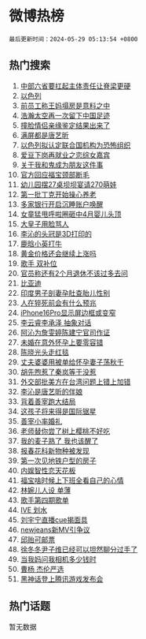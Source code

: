 # 微博热榜

`最后更新时间：2024-05-29 05:13:54 +0800`

## 热门搜索

1. [中部六省要扛起主体责任让脊梁更硬](https://m.weibo.cn/search?containerid=100103type%3D1%26t%3D10%26q%3D%23%E4%B8%AD%E9%83%A8%E5%85%AD%E7%9C%81%E8%A6%81%E6%89%9B%E8%B5%B7%E4%B8%BB%E4%BD%93%E8%B4%A3%E4%BB%BB%E8%AE%A9%E8%84%8A%E6%A2%81%E6%9B%B4%E7%A1%AC%23&stream_entry_id=51&isnewpage=1&extparam=seat%3D1%26cate%3D10103%26q%3D%2523%25E4%25B8%25AD%25E9%2583%25A8%25E5%2585%25AD%25E7%259C%2581%25E8%25A6%2581%25E6%2589%259B%25E8%25B5%25B7%25E4%25B8%25BB%25E4%25BD%2593%25E8%25B4%25A3%25E4%25BB%25BB%25E8%25AE%25A9%25E8%2584%258A%25E6%25A2%2581%25E6%259B%25B4%25E7%25A1%25AC%2523%26filter_type%3Drealtimehot%26stream_entry_id%3D51%26c_type%3D51%26dgr%3D0%26pos%3D0%26display_time%3D1716930833%26pre_seqid%3D171693083367302664504)
1. [以色列](https://m.weibo.cn/search?containerid=100103type%3D1%26t%3D10%26q%3D%E4%BB%A5%E8%89%B2%E5%88%97&stream_entry_id=31&isnewpage=1&extparam=seat%3D1%26dgr%3D0%26filter_type%3Drealtimehot%26flag%3D2%26c_type%3D31%26q%3D%25E4%25BB%25A5%25E8%2589%25B2%25E5%2588%2597%26realpos%3D1%26lcate%3D5001%26band_rank%3D1%26stream_entry_id%3D31%26cate%3D5001%26pos%3D0%26display_time%3D1716930833%26pre_seqid%3D171693083367302664504)
1. [前员工称王妈塌房是意料之中](https://m.weibo.cn/search?containerid=100103type%3D1%26t%3D10%26q%3D%23%E5%89%8D%E5%91%98%E5%B7%A5%E7%A7%B0%E7%8E%8B%E5%A6%88%E5%A1%8C%E6%88%BF%E6%98%AF%E6%84%8F%E6%96%99%E4%B9%8B%E4%B8%AD%23&stream_entry_id=31&isnewpage=1&extparam=seat%3D1%26dgr%3D0%26filter_type%3Drealtimehot%26flag%3D2%26c_type%3D31%26q%3D%2523%25E5%2589%258D%25E5%2591%2598%25E5%25B7%25A5%25E7%25A7%25B0%25E7%258E%258B%25E5%25A6%2588%25E5%25A1%258C%25E6%2588%25BF%25E6%2598%25AF%25E6%2584%258F%25E6%2596%2599%25E4%25B9%258B%25E4%25B8%25AD%2523%26realpos%3D2%26lcate%3D5001%26band_rank%3D2%26stream_entry_id%3D31%26cate%3D5001%26pos%3D1%26display_time%3D1716930833%26pre_seqid%3D171693083367302664504)
1. [浩瀚太空再一次留下中国足迹](https://m.weibo.cn/search?containerid=100103type%3D1%26t%3D10%26q%3D%23%E6%B5%A9%E7%80%9A%E5%A4%AA%E7%A9%BA%E5%86%8D%E4%B8%80%E6%AC%A1%E7%95%99%E4%B8%8B%E4%B8%AD%E5%9B%BD%E8%B6%B3%E8%BF%B9%23&stream_entry_id=31&isnewpage=1&extparam=seat%3D1%26dgr%3D0%26filter_type%3Drealtimehot%26flag%3D0%26c_type%3D31%26q%3D%2523%25E6%25B5%25A9%25E7%2580%259A%25E5%25A4%25AA%25E7%25A9%25BA%25E5%2586%258D%25E4%25B8%2580%25E6%25AC%25A1%25E7%2595%2599%25E4%25B8%258B%25E4%25B8%25AD%25E5%259B%25BD%25E8%25B6%25B3%25E8%25BF%25B9%2523%26realpos%3D3%26lcate%3D5001%26band_rank%3D3%26stream_entry_id%3D31%26cate%3D5001%26pos%3D2%26display_time%3D1716930833%26pre_seqid%3D171693083367302664504)
1. [撞脸情侣亲缘鉴定结果出来了](https://m.weibo.cn/search?containerid=100103type%3D1%26t%3D10%26q%3D%23%E6%92%9E%E8%84%B8%E6%83%85%E4%BE%A3%E4%BA%B2%E7%BC%98%E9%89%B4%E5%AE%9A%E7%BB%93%E6%9E%9C%E5%87%BA%E6%9D%A5%E4%BA%86%23&stream_entry_id=31&isnewpage=1&extparam=seat%3D1%26dgr%3D0%26filter_type%3Drealtimehot%26flag%3D2%26c_type%3D31%26q%3D%2523%25E6%2592%259E%25E8%2584%25B8%25E6%2583%2585%25E4%25BE%25A3%25E4%25BA%25B2%25E7%25BC%2598%25E9%2589%25B4%25E5%25AE%259A%25E7%25BB%2593%25E6%259E%259C%25E5%2587%25BA%25E6%259D%25A5%25E4%25BA%2586%2523%26realpos%3D4%26lcate%3D5001%26band_rank%3D4%26stream_entry_id%3D31%26cate%3D5001%26pos%3D3%26display_time%3D1716930833%26pre_seqid%3D171693083367302664504)
1. [满屏都是唐艺昕](https://m.weibo.cn/search?containerid=100103type%3D1%26t%3D10%26q%3D%23%E6%BB%A1%E5%B1%8F%E9%83%BD%E6%98%AF%E5%94%90%E8%89%BA%E6%98%95%23&stream_entry_id=31&isnewpage=1&extparam=seat%3D1%26dgr%3D0%26filter_type%3Drealtimehot%26flag%3D2%26c_type%3D31%26q%3D%2523%25E6%25BB%25A1%25E5%25B1%258F%25E9%2583%25BD%25E6%2598%25AF%25E5%2594%2590%25E8%2589%25BA%25E6%2598%2595%2523%26realpos%3D5%26lcate%3D5001%26band_rank%3D5%26stream_entry_id%3D31%26cate%3D5001%26pos%3D4%26display_time%3D1716930833%26pre_seqid%3D171693083367302664504)
1. [以色列拟认定联合国机构为恐怖组织](https://m.weibo.cn/search?containerid=100103type%3D1%26t%3D10%26q%3D%23%E4%BB%A5%E8%89%B2%E5%88%97%E6%8B%9F%E8%AE%A4%E5%AE%9A%E8%81%94%E5%90%88%E5%9B%BD%E6%9C%BA%E6%9E%84%E4%B8%BA%E6%81%90%E6%80%96%E7%BB%84%E7%BB%87%23&stream_entry_id=31&isnewpage=1&extparam=seat%3D1%26dgr%3D0%26filter_type%3Drealtimehot%26flag%3D0%26c_type%3D31%26q%3D%2523%25E4%25BB%25A5%25E8%2589%25B2%25E5%2588%2597%25E6%258B%259F%25E8%25AE%25A4%25E5%25AE%259A%25E8%2581%2594%25E5%2590%2588%25E5%259B%25BD%25E6%259C%25BA%25E6%259E%2584%25E4%25B8%25BA%25E6%2581%2590%25E6%2580%2596%25E7%25BB%2584%25E7%25BB%2587%2523%26realpos%3D6%26lcate%3D5001%26band_rank%3D6%26stream_entry_id%3D31%26cate%3D5001%26pos%3D5%26display_time%3D1716930833%26pre_seqid%3D171693083367302664504)
1. [爱豆下岗再就业之恋综女嘉宾](https://m.weibo.cn/search?containerid=100103type%3D1%26t%3D10%26q%3D%23%E7%88%B1%E8%B1%86%E4%B8%8B%E5%B2%97%E5%86%8D%E5%B0%B1%E4%B8%9A%E4%B9%8B%E6%81%8B%E7%BB%BC%E5%A5%B3%E5%98%89%E5%AE%BE%23&stream_entry_id=31&isnewpage=1&extparam=seat%3D1%26dgr%3D0%26filter_type%3Drealtimehot%26flag%3D1%26c_type%3D31%26q%3D%2523%25E7%2588%25B1%25E8%25B1%2586%25E4%25B8%258B%25E5%25B2%2597%25E5%2586%258D%25E5%25B0%25B1%25E4%25B8%259A%25E4%25B9%258B%25E6%2581%258B%25E7%25BB%25BC%25E5%25A5%25B3%25E5%2598%2589%25E5%25AE%25BE%2523%26realpos%3D7%26lcate%3D5001%26band_rank%3D7%26stream_entry_id%3D31%26cate%3D5001%26pos%3D6%26display_time%3D1716930833%26pre_seqid%3D171693083367302664504)
1. [关于我和鬼成为朋友这件事](https://m.weibo.cn/search?containerid=100103type%3D1%26t%3D10%26q%3D%23%E5%85%B3%E4%BA%8E%E6%88%91%E5%92%8C%E9%AC%BC%E6%88%90%E4%B8%BA%E6%9C%8B%E5%8F%8B%E8%BF%99%E4%BB%B6%E4%BA%8B%23&stream_entry_id=31&isnewpage=1&extparam=seat%3D1%26dgr%3D0%26filter_type%3Drealtimehot%26flag%3D2%26c_type%3D31%26q%3D%2523%25E5%2585%25B3%25E4%25BA%258E%25E6%2588%2591%25E5%2592%258C%25E9%25AC%25BC%25E6%2588%2590%25E4%25B8%25BA%25E6%259C%258B%25E5%258F%258B%25E8%25BF%2599%25E4%25BB%25B6%25E4%25BA%258B%2523%26realpos%3D8%26lcate%3D5001%26band_rank%3D8%26stream_entry_id%3D31%26cate%3D5001%26pos%3D7%26display_time%3D1716930833%26pre_seqid%3D171693083367302664504)
1. [官方回应福宝颈部断毛](https://m.weibo.cn/search?containerid=100103type%3D1%26t%3D10%26q%3D%23%E5%AE%98%E6%96%B9%E5%9B%9E%E5%BA%94%E7%A6%8F%E5%AE%9D%E9%A2%88%E9%83%A8%E6%96%AD%E6%AF%9B%23&stream_entry_id=31&isnewpage=1&extparam=seat%3D1%26dgr%3D0%26filter_type%3Drealtimehot%26flag%3D0%26c_type%3D31%26q%3D%2523%25E5%25AE%2598%25E6%2596%25B9%25E5%259B%259E%25E5%25BA%2594%25E7%25A6%258F%25E5%25AE%259D%25E9%25A2%2588%25E9%2583%25A8%25E6%2596%25AD%25E6%25AF%259B%2523%26realpos%3D9%26lcate%3D5001%26band_rank%3D9%26stream_entry_id%3D31%26cate%3D5001%26pos%3D8%26display_time%3D1716930833%26pre_seqid%3D171693083367302664504)
1. [幼儿园摆27桌坝坝宴请270萌娃](https://m.weibo.cn/search?containerid=100103type%3D1%26t%3D10%26q%3D%23%E5%B9%BC%E5%84%BF%E5%9B%AD%E6%91%8627%E6%A1%8C%E5%9D%9D%E5%9D%9D%E5%AE%B4%E8%AF%B7270%E8%90%8C%E5%A8%83%23&stream_entry_id=31&isnewpage=1&extparam=seat%3D1%26dgr%3D0%26filter_type%3Drealtimehot%26flag%3D32768%26c_type%3D31%26q%3D%2523%25E5%25B9%25BC%25E5%2584%25BF%25E5%259B%25AD%25E6%2591%258627%25E6%25A1%258C%25E5%259D%259D%25E5%259D%259D%25E5%25AE%25B4%25E8%25AF%25B7270%25E8%2590%258C%25E5%25A8%2583%2523%26realpos%3D10%26lcate%3D5001%26band_rank%3D10%26stream_entry_id%3D31%26cate%3D5001%26pos%3D9%26display_time%3D1716930833%26pre_seqid%3D171693083367302664504)
1. [第一批丁克开始操心养老](https://m.weibo.cn/search?containerid=100103type%3D1%26t%3D10%26q%3D%23%E7%AC%AC%E4%B8%80%E6%89%B9%E4%B8%81%E5%85%8B%E5%BC%80%E5%A7%8B%E6%93%8D%E5%BF%83%E5%85%BB%E8%80%81%23&stream_entry_id=31&isnewpage=1&extparam=seat%3D1%26dgr%3D0%26filter_type%3Drealtimehot%26flag%3D0%26c_type%3D31%26q%3D%2523%25E7%25AC%25AC%25E4%25B8%2580%25E6%2589%25B9%25E4%25B8%2581%25E5%2585%258B%25E5%25BC%2580%25E5%25A7%258B%25E6%2593%258D%25E5%25BF%2583%25E5%2585%25BB%25E8%2580%2581%2523%26realpos%3D11%26lcate%3D5001%26band_rank%3D11%26stream_entry_id%3D31%26cate%3D5001%26pos%3D10%26display_time%3D1716930833%26pre_seqid%3D171693083367302664504)
1. [多家银行开启沉睡账户唤醒](https://m.weibo.cn/search?containerid=100103type%3D1%26t%3D10%26q%3D%23%E5%A4%9A%E5%AE%B6%E9%93%B6%E8%A1%8C%E5%BC%80%E5%90%AF%E6%B2%89%E7%9D%A1%E8%B4%A6%E6%88%B7%E5%94%A4%E9%86%92%23&stream_entry_id=31&isnewpage=1&extparam=seat%3D1%26dgr%3D0%26filter_type%3Drealtimehot%26flag%3D2%26c_type%3D31%26q%3D%2523%25E5%25A4%259A%25E5%25AE%25B6%25E9%2593%25B6%25E8%25A1%258C%25E5%25BC%2580%25E5%2590%25AF%25E6%25B2%2589%25E7%259D%25A1%25E8%25B4%25A6%25E6%2588%25B7%25E5%2594%25A4%25E9%2586%2592%2523%26realpos%3D12%26lcate%3D5001%26band_rank%3D12%26stream_entry_id%3D31%26cate%3D5001%26pos%3D11%26display_time%3D1716930833%26pre_seqid%3D171693083367302664504)
1. [女童猛甩呼啦圈砸中4月婴儿头顶](https://m.weibo.cn/search?containerid=100103type%3D1%26t%3D10%26q%3D%23%E5%A5%B3%E7%AB%A5%E7%8C%9B%E7%94%A9%E5%91%BC%E5%95%A6%E5%9C%88%E7%A0%B8%E4%B8%AD4%E6%9C%88%E5%A9%B4%E5%84%BF%E5%A4%B4%E9%A1%B6%23&stream_entry_id=31&isnewpage=1&extparam=seat%3D1%26dgr%3D0%26filter_type%3Drealtimehot%26flag%3D2%26c_type%3D31%26q%3D%2523%25E5%25A5%25B3%25E7%25AB%25A5%25E7%258C%259B%25E7%2594%25A9%25E5%2591%25BC%25E5%2595%25A6%25E5%259C%2588%25E7%25A0%25B8%25E4%25B8%25AD4%25E6%259C%2588%25E5%25A9%25B4%25E5%2584%25BF%25E5%25A4%25B4%25E9%25A1%25B6%2523%26realpos%3D13%26lcate%3D5001%26band_rank%3D13%26stream_entry_id%3D31%26cate%3D5001%26pos%3D12%26display_time%3D1716930833%26pre_seqid%3D171693083367302664504)
1. [大皇子用脸骂人](https://m.weibo.cn/search?containerid=100103type%3D1%26t%3D10%26q%3D%23%E5%A4%A7%E7%9A%87%E5%AD%90%E7%94%A8%E8%84%B8%E9%AA%82%E4%BA%BA%23&stream_entry_id=31&isnewpage=1&extparam=seat%3D1%26dgr%3D0%26filter_type%3Drealtimehot%26flag%3D1%26c_type%3D31%26q%3D%2523%25E5%25A4%25A7%25E7%259A%2587%25E5%25AD%2590%25E7%2594%25A8%25E8%2584%25B8%25E9%25AA%2582%25E4%25BA%25BA%2523%26realpos%3D14%26lcate%3D5001%26band_rank%3D14%26stream_entry_id%3D31%26cate%3D5001%26pos%3D13%26display_time%3D1716930833%26pre_seqid%3D171693083367302664504)
1. [李沁的头冠是3D打印的](https://m.weibo.cn/search?containerid=100103type%3D1%26t%3D10%26q%3D%23%E6%9D%8E%E6%B2%81%E7%9A%84%E5%A4%B4%E5%86%A0%E6%98%AF3D%E6%89%93%E5%8D%B0%E7%9A%84%23&stream_entry_id=31&isnewpage=1&extparam=seat%3D1%26dgr%3D0%26filter_type%3Drealtimehot%26flag%3D2%26c_type%3D31%26q%3D%2523%25E6%259D%258E%25E6%25B2%2581%25E7%259A%2584%25E5%25A4%25B4%25E5%2586%25A0%25E6%2598%25AF3D%25E6%2589%2593%25E5%258D%25B0%25E7%259A%2584%2523%26realpos%3D15%26lcate%3D5001%26band_rank%3D15%26stream_entry_id%3D31%26cate%3D5001%26pos%3D14%26display_time%3D1716930833%26pre_seqid%3D171693083367302664504)
1. [鹿晗小英打牛](https://m.weibo.cn/search?containerid=100103type%3D1%26t%3D10%26q%3D%23%E9%B9%BF%E6%99%97%E5%B0%8F%E8%8B%B1%E6%89%93%E7%89%9B%23&stream_entry_id=31&isnewpage=1&extparam=seat%3D1%26dgr%3D0%26filter_type%3Drealtimehot%26flag%3D2%26c_type%3D31%26q%3D%2523%25E9%25B9%25BF%25E6%2599%2597%25E5%25B0%258F%25E8%258B%25B1%25E6%2589%2593%25E7%2589%259B%2523%26realpos%3D16%26lcate%3D5001%26band_rank%3D16%26stream_entry_id%3D31%26cate%3D5001%26pos%3D15%26display_time%3D1716930833%26pre_seqid%3D171693083367302664504)
1. [黄金价格还会继续上涨吗](https://m.weibo.cn/search?containerid=100103type%3D1%26t%3D10%26q%3D%23%E9%BB%84%E9%87%91%E4%BB%B7%E6%A0%BC%E8%BF%98%E4%BC%9A%E7%BB%A7%E7%BB%AD%E4%B8%8A%E6%B6%A8%E5%90%97%23&stream_entry_id=31&isnewpage=1&extparam=seat%3D1%26dgr%3D0%26filter_type%3Drealtimehot%26flag%3D1%26c_type%3D31%26q%3D%2523%25E9%25BB%2584%25E9%2587%2591%25E4%25BB%25B7%25E6%25A0%25BC%25E8%25BF%2598%25E4%25BC%259A%25E7%25BB%25A7%25E7%25BB%25AD%25E4%25B8%258A%25E6%25B6%25A8%25E5%2590%2597%2523%26realpos%3D17%26lcate%3D5001%26band_rank%3D17%26stream_entry_id%3D31%26cate%3D5001%26pos%3D16%26display_time%3D1716930833%26pre_seqid%3D171693083367302664504)
1. [歌手 双补位](https://m.weibo.cn/search?containerid=100103type%3D1%26t%3D10%26q%3D%E6%AD%8C%E6%89%8B+%E5%8F%8C%E8%A1%A5%E4%BD%8D&stream_entry_id=31&isnewpage=1&extparam=seat%3D1%26dgr%3D0%26filter_type%3Drealtimehot%26flag%3D0%26c_type%3D31%26q%3D%25E6%25AD%258C%25E6%2589%258B%2520%25E5%258F%258C%25E8%25A1%25A5%25E4%25BD%258D%26realpos%3D18%26lcate%3D5001%26band_rank%3D18%26stream_entry_id%3D31%26cate%3D5001%26pos%3D17%26display_time%3D1716930833%26pre_seqid%3D171693083367302664504)
1. [官员称还有2个月退休不该过多去问](https://m.weibo.cn/search?containerid=100103type%3D1%26t%3D10%26q%3D%23%E5%AE%98%E5%91%98%E7%A7%B0%E8%BF%98%E6%9C%892%E4%B8%AA%E6%9C%88%E9%80%80%E4%BC%91%E4%B8%8D%E8%AF%A5%E8%BF%87%E5%A4%9A%E5%8E%BB%E9%97%AE%23&stream_entry_id=31&isnewpage=1&extparam=seat%3D1%26dgr%3D0%26filter_type%3Drealtimehot%26flag%3D0%26c_type%3D31%26q%3D%2523%25E5%25AE%2598%25E5%2591%2598%25E7%25A7%25B0%25E8%25BF%2598%25E6%259C%25892%25E4%25B8%25AA%25E6%259C%2588%25E9%2580%2580%25E4%25BC%2591%25E4%25B8%258D%25E8%25AF%25A5%25E8%25BF%2587%25E5%25A4%259A%25E5%258E%25BB%25E9%2597%25AE%2523%26realpos%3D19%26lcate%3D5001%26band_rank%3D19%26stream_entry_id%3D31%26cate%3D5001%26pos%3D18%26display_time%3D1716930833%26pre_seqid%3D171693083367302664504)
1. [比亚迪](https://m.weibo.cn/search?containerid=100103type%3D1%26t%3D10%26q%3D%23%E6%AF%94%E4%BA%9A%E8%BF%AA%23&stream_entry_id=31&isnewpage=1&extparam=seat%3D1%26dgr%3D0%26filter_type%3Drealtimehot%26flag%3D0%26c_type%3D31%26q%3D%2523%25E6%25AF%2594%25E4%25BA%259A%25E8%25BF%25AA%2523%26realpos%3D20%26lcate%3D5001%26band_rank%3D20%26stream_entry_id%3D31%26cate%3D5001%26pos%3D19%26display_time%3D1716930833%26pre_seqid%3D171693083367302664504)
1. [印度男子剖妻孕肚查胎儿性别](https://m.weibo.cn/search?containerid=100103type%3D1%26t%3D10%26q%3D%23%E5%8D%B0%E5%BA%A6%E7%94%B7%E5%AD%90%E5%89%96%E5%A6%BB%E5%AD%95%E8%82%9A%E6%9F%A5%E8%83%8E%E5%84%BF%E6%80%A7%E5%88%AB%23&stream_entry_id=31&isnewpage=1&extparam=seat%3D1%26dgr%3D0%26filter_type%3Drealtimehot%26flag%3D0%26c_type%3D31%26q%3D%2523%25E5%258D%25B0%25E5%25BA%25A6%25E7%2594%25B7%25E5%25AD%2590%25E5%2589%2596%25E5%25A6%25BB%25E5%25AD%2595%25E8%2582%259A%25E6%259F%25A5%25E8%2583%258E%25E5%2584%25BF%25E6%2580%25A7%25E5%2588%25AB%2523%26realpos%3D21%26lcate%3D5001%26band_rank%3D21%26stream_entry_id%3D31%26cate%3D5001%26pos%3D20%26display_time%3D1716930833%26pre_seqid%3D171693083367302664504)
1. [人在猝死前会有什么预兆](https://m.weibo.cn/search?containerid=100103type%3D1%26t%3D10%26q%3D%23%E4%BA%BA%E5%9C%A8%E7%8C%9D%E6%AD%BB%E5%89%8D%E4%BC%9A%E6%9C%89%E4%BB%80%E4%B9%88%E9%A2%84%E5%85%86%23&stream_entry_id=31&isnewpage=1&extparam=seat%3D1%26dgr%3D0%26filter_type%3Drealtimehot%26flag%3D0%26c_type%3D31%26q%3D%2523%25E4%25BA%25BA%25E5%259C%25A8%25E7%258C%259D%25E6%25AD%25BB%25E5%2589%258D%25E4%25BC%259A%25E6%259C%2589%25E4%25BB%2580%25E4%25B9%2588%25E9%25A2%2584%25E5%2585%2586%2523%26realpos%3D22%26lcate%3D5001%26band_rank%3D22%26stream_entry_id%3D31%26cate%3D5001%26pos%3D21%26display_time%3D1716930833%26pre_seqid%3D171693083367302664504)
1. [iPhone16Pro显示屏边框或变窄](https://m.weibo.cn/search?containerid=100103type%3D1%26t%3D10%26q%3D%23iPhone16Pro%E6%98%BE%E7%A4%BA%E5%B1%8F%E8%BE%B9%E6%A1%86%E6%88%96%E5%8F%98%E7%AA%84%23&stream_entry_id=31&isnewpage=1&extparam=seat%3D1%26dgr%3D0%26filter_type%3Drealtimehot%26flag%3D0%26c_type%3D31%26q%3D%2523iPhone16Pro%25E6%2598%25BE%25E7%25A4%25BA%25E5%25B1%258F%25E8%25BE%25B9%25E6%25A1%2586%25E6%2588%2596%25E5%258F%2598%25E7%25AA%2584%2523%26realpos%3D23%26lcate%3D5001%26band_rank%3D23%26stream_entry_id%3D31%26cate%3D5001%26pos%3D22%26display_time%3D1716930833%26pre_seqid%3D171693083367302664504)
1. [李云睿李承泽 抽象对话](https://m.weibo.cn/search?containerid=100103type%3D1%26t%3D10%26q%3D%E6%9D%8E%E4%BA%91%E7%9D%BF%E6%9D%8E%E6%89%BF%E6%B3%BD+%E6%8A%BD%E8%B1%A1%E5%AF%B9%E8%AF%9D&stream_entry_id=31&isnewpage=1&extparam=seat%3D1%26dgr%3D0%26filter_type%3Drealtimehot%26flag%3D0%26c_type%3D31%26q%3D%25E6%259D%258E%25E4%25BA%2591%25E7%259D%25BF%25E6%259D%258E%25E6%2589%25BF%25E6%25B3%25BD%2520%25E6%258A%25BD%25E8%25B1%25A1%25E5%25AF%25B9%25E8%25AF%259D%26realpos%3D24%26lcate%3D5001%26band_rank%3D24%26stream_entry_id%3D31%26cate%3D5001%26pos%3D23%26display_time%3D1716930833%26pre_seqid%3D171693083367302664504)
1. [阿沁为詹雯婷陈建宁官司作证](https://m.weibo.cn/search?containerid=100103type%3D1%26t%3D10%26q%3D%23%E9%98%BF%E6%B2%81%E4%B8%BA%E8%A9%B9%E9%9B%AF%E5%A9%B7%E9%99%88%E5%BB%BA%E5%AE%81%E5%AE%98%E5%8F%B8%E4%BD%9C%E8%AF%81%23&stream_entry_id=31&isnewpage=1&extparam=seat%3D1%26dgr%3D0%26filter_type%3Drealtimehot%26flag%3D0%26c_type%3D31%26q%3D%2523%25E9%2598%25BF%25E6%25B2%2581%25E4%25B8%25BA%25E8%25A9%25B9%25E9%259B%25AF%25E5%25A9%25B7%25E9%2599%2588%25E5%25BB%25BA%25E5%25AE%2581%25E5%25AE%2598%25E5%258F%25B8%25E4%25BD%259C%25E8%25AF%2581%2523%26realpos%3D25%26lcate%3D5001%26band_rank%3D25%26stream_entry_id%3D31%26cate%3D5001%26pos%3D24%26display_time%3D1716930833%26pre_seqid%3D171693083367302664504)
1. [未婚在意外怀孕上要零容错](https://m.weibo.cn/search?containerid=100103type%3D1%26t%3D10%26q%3D%E6%9C%AA%E5%A9%9A%E5%9C%A8%E6%84%8F%E5%A4%96%E6%80%80%E5%AD%95%E4%B8%8A%E8%A6%81%E9%9B%B6%E5%AE%B9%E9%94%99&stream_entry_id=31&isnewpage=1&extparam=seat%3D1%26dgr%3D0%26filter_type%3Drealtimehot%26flag%3D0%26c_type%3D31%26q%3D%25E6%259C%25AA%25E5%25A9%259A%25E5%259C%25A8%25E6%2584%258F%25E5%25A4%2596%25E6%2580%2580%25E5%25AD%2595%25E4%25B8%258A%25E8%25A6%2581%25E9%259B%25B6%25E5%25AE%25B9%25E9%2594%2599%26realpos%3D26%26lcate%3D5001%26band_rank%3D26%26stream_entry_id%3D31%26cate%3D5001%26pos%3D25%26display_time%3D1716930833%26pre_seqid%3D171693083367302664504)
1. [陈晓光头走红毯](https://m.weibo.cn/search?containerid=100103type%3D1%26t%3D10%26q%3D%23%E9%99%88%E6%99%93%E5%85%89%E5%A4%B4%E8%B5%B0%E7%BA%A2%E6%AF%AF%23&stream_entry_id=31&isnewpage=1&extparam=seat%3D1%26dgr%3D0%26filter_type%3Drealtimehot%26flag%3D0%26c_type%3D31%26q%3D%2523%25E9%2599%2588%25E6%2599%2593%25E5%2585%2589%25E5%25A4%25B4%25E8%25B5%25B0%25E7%25BA%25A2%25E6%25AF%25AF%2523%26realpos%3D27%26lcate%3D5001%26band_rank%3D27%26stream_entry_id%3D31%26cate%3D5001%26pos%3D26%26display_time%3D1716930833%26pre_seqid%3D171693083367302664504)
1. [丈夫婆婆用被单给怀孕妻子荡秋千](https://m.weibo.cn/search?containerid=100103type%3D1%26t%3D10%26q%3D%23%E4%B8%88%E5%A4%AB%E5%A9%86%E5%A9%86%E7%94%A8%E8%A2%AB%E5%8D%95%E7%BB%99%E6%80%80%E5%AD%95%E5%A6%BB%E5%AD%90%E8%8D%A1%E7%A7%8B%E5%8D%83%23&stream_entry_id=31&isnewpage=1&extparam=seat%3D1%26dgr%3D0%26filter_type%3Drealtimehot%26flag%3D32768%26c_type%3D31%26q%3D%2523%25E4%25B8%2588%25E5%25A4%25AB%25E5%25A9%2586%25E5%25A9%2586%25E7%2594%25A8%25E8%25A2%25AB%25E5%258D%2595%25E7%25BB%2599%25E6%2580%2580%25E5%25AD%2595%25E5%25A6%25BB%25E5%25AD%2590%25E8%258D%25A1%25E7%25A7%258B%25E5%258D%2583%2523%26realpos%3D28%26lcate%3D5001%26band_rank%3D28%26stream_entry_id%3D31%26cate%3D5001%26pos%3D27%26display_time%3D1716930833%26pre_seqid%3D171693083367302664504)
1. [胡先煦惹了秦岚等于没惹](https://m.weibo.cn/search?containerid=100103type%3D1%26t%3D10%26q%3D%23%E8%83%A1%E5%85%88%E7%85%A6%E6%83%B9%E4%BA%86%E7%A7%A6%E5%B2%9A%E7%AD%89%E4%BA%8E%E6%B2%A1%E6%83%B9%23&stream_entry_id=31&isnewpage=1&extparam=seat%3D1%26dgr%3D0%26filter_type%3Drealtimehot%26flag%3D0%26c_type%3D31%26q%3D%2523%25E8%2583%25A1%25E5%2585%2588%25E7%2585%25A6%25E6%2583%25B9%25E4%25BA%2586%25E7%25A7%25A6%25E5%25B2%259A%25E7%25AD%2589%25E4%25BA%258E%25E6%25B2%25A1%25E6%2583%25B9%2523%26realpos%3D29%26lcate%3D5001%26band_rank%3D29%26stream_entry_id%3D31%26cate%3D5001%26pos%3D28%26display_time%3D1716930833%26pre_seqid%3D171693083367302664504)
1. [外交部批美方在台湾问题上错上加错](https://m.weibo.cn/search?containerid=100103type%3D1%26t%3D10%26q%3D%23%E5%A4%96%E4%BA%A4%E9%83%A8%E6%89%B9%E7%BE%8E%E6%96%B9%E5%9C%A8%E5%8F%B0%E6%B9%BE%E9%97%AE%E9%A2%98%E4%B8%8A%E9%94%99%E4%B8%8A%E5%8A%A0%E9%94%99%23&stream_entry_id=31&isnewpage=1&extparam=seat%3D1%26dgr%3D0%26filter_type%3Drealtimehot%26flag%3D0%26c_type%3D31%26q%3D%2523%25E5%25A4%2596%25E4%25BA%25A4%25E9%2583%25A8%25E6%2589%25B9%25E7%25BE%258E%25E6%2596%25B9%25E5%259C%25A8%25E5%258F%25B0%25E6%25B9%25BE%25E9%2597%25AE%25E9%25A2%2598%25E4%25B8%258A%25E9%2594%2599%25E4%25B8%258A%25E5%258A%25A0%25E9%2594%2599%2523%26realpos%3D30%26lcate%3D5001%26band_rank%3D30%26stream_entry_id%3D31%26cate%3D5001%26pos%3D29%26display_time%3D1716930833%26pre_seqid%3D171693083367302664504)
1. [李沁是唐艺昕的伴娘](https://m.weibo.cn/search?containerid=100103type%3D1%26t%3D10%26q%3D%23%E6%9D%8E%E6%B2%81%E6%98%AF%E5%94%90%E8%89%BA%E6%98%95%E7%9A%84%E4%BC%B4%E5%A8%98%23&stream_entry_id=31&isnewpage=1&extparam=seat%3D1%26dgr%3D0%26filter_type%3Drealtimehot%26flag%3D0%26c_type%3D31%26q%3D%2523%25E6%259D%258E%25E6%25B2%2581%25E6%2598%25AF%25E5%2594%2590%25E8%2589%25BA%25E6%2598%2595%25E7%259A%2584%25E4%25BC%25B4%25E5%25A8%2598%2523%26realpos%3D31%26lcate%3D5001%26band_rank%3D31%26stream_entry_id%3D31%26cate%3D5001%26pos%3D30%26display_time%3D1716930833%26pre_seqid%3D171693083367302664504)
1. [背着善宰跑大结局](https://m.weibo.cn/search?containerid=100103type%3D1%26t%3D10%26q%3D%E8%83%8C%E7%9D%80%E5%96%84%E5%AE%B0%E8%B7%91%E5%A4%A7%E7%BB%93%E5%B1%80&stream_entry_id=31&isnewpage=1&extparam=seat%3D1%26dgr%3D0%26filter_type%3Drealtimehot%26flag%3D0%26c_type%3D31%26q%3D%25E8%2583%258C%25E7%259D%2580%25E5%2596%2584%25E5%25AE%25B0%25E8%25B7%2591%25E5%25A4%25A7%25E7%25BB%2593%25E5%25B1%2580%26realpos%3D32%26lcate%3D5001%26band_rank%3D32%26stream_entry_id%3D31%26cate%3D5001%26pos%3D31%26display_time%3D1716930833%26pre_seqid%3D171693083367302664504)
1. [这孩子将来得是国际锯星](https://m.weibo.cn/search?containerid=100103type%3D1%26t%3D10%26q%3D%23%E8%BF%99%E5%AD%A9%E5%AD%90%E5%B0%86%E6%9D%A5%E5%BE%97%E6%98%AF%E5%9B%BD%E9%99%85%E9%94%AF%E6%98%9F%23&stream_entry_id=31&isnewpage=1&extparam=seat%3D1%26dgr%3D0%26filter_type%3Drealtimehot%26flag%3D1%26c_type%3D31%26q%3D%2523%25E8%25BF%2599%25E5%25AD%25A9%25E5%25AD%2590%25E5%25B0%2586%25E6%259D%25A5%25E5%25BE%2597%25E6%2598%25AF%25E5%259B%25BD%25E9%2599%2585%25E9%2594%25AF%25E6%2598%259F%2523%26realpos%3D33%26lcate%3D5001%26band_rank%3D33%26stream_entry_id%3D31%26cate%3D5001%26pos%3D32%26display_time%3D1716930833%26pre_seqid%3D171693083367302664504)
1. [善宰小率婚礼](https://m.weibo.cn/search?containerid=100103type%3D1%26t%3D10%26q%3D%23%E5%96%84%E5%AE%B0%E5%B0%8F%E7%8E%87%E5%A9%9A%E7%A4%BC%23&stream_entry_id=31&isnewpage=1&extparam=seat%3D1%26dgr%3D0%26filter_type%3Drealtimehot%26flag%3D0%26c_type%3D31%26q%3D%2523%25E5%2596%2584%25E5%25AE%25B0%25E5%25B0%258F%25E7%258E%2587%25E5%25A9%259A%25E7%25A4%25BC%2523%26realpos%3D34%26lcate%3D5001%26band_rank%3D34%26stream_entry_id%3D31%26cate%3D5001%26pos%3D33%26display_time%3D1716930833%26pre_seqid%3D171693083367302664504)
1. [老师替你尝了树上樱桃不好吃](https://m.weibo.cn/search?containerid=100103type%3D1%26t%3D10%26q%3D%23%E8%80%81%E5%B8%88%E6%9B%BF%E4%BD%A0%E5%B0%9D%E4%BA%86%E6%A0%91%E4%B8%8A%E6%A8%B1%E6%A1%83%E4%B8%8D%E5%A5%BD%E5%90%83%23&stream_entry_id=31&isnewpage=1&extparam=seat%3D1%26dgr%3D0%26filter_type%3Drealtimehot%26flag%3D32768%26c_type%3D31%26q%3D%2523%25E8%2580%2581%25E5%25B8%2588%25E6%259B%25BF%25E4%25BD%25A0%25E5%25B0%259D%25E4%25BA%2586%25E6%25A0%2591%25E4%25B8%258A%25E6%25A8%25B1%25E6%25A1%2583%25E4%25B8%258D%25E5%25A5%25BD%25E5%2590%2583%2523%26realpos%3D35%26lcate%3D5001%26band_rank%3D35%26stream_entry_id%3D31%26cate%3D5001%26pos%3D34%26display_time%3D1716930833%26pre_seqid%3D171693083367302664504)
1. [我的麦子熟了 我也该醒了](https://m.weibo.cn/search?containerid=100103type%3D1%26t%3D10%26q%3D%E6%88%91%E7%9A%84%E9%BA%A6%E5%AD%90%E7%86%9F%E4%BA%86+%E6%88%91%E4%B9%9F%E8%AF%A5%E9%86%92%E4%BA%86&stream_entry_id=31&isnewpage=1&extparam=seat%3D1%26dgr%3D0%26filter_type%3Drealtimehot%26flag%3D0%26c_type%3D31%26q%3D%25E6%2588%2591%25E7%259A%2584%25E9%25BA%25A6%25E5%25AD%2590%25E7%2586%259F%25E4%25BA%2586%2520%25E6%2588%2591%25E4%25B9%259F%25E8%25AF%25A5%25E9%2586%2592%25E4%25BA%2586%26realpos%3D36%26lcate%3D5001%26band_rank%3D36%26stream_entry_id%3D31%26cate%3D5001%26pos%3D35%26display_time%3D1716930833%26pre_seqid%3D171693083367302664504)
1. [报春花科新物种被发现](https://m.weibo.cn/search?containerid=100103type%3D1%26t%3D10%26q%3D%23%E6%8A%A5%E6%98%A5%E8%8A%B1%E7%A7%91%E6%96%B0%E7%89%A9%E7%A7%8D%E8%A2%AB%E5%8F%91%E7%8E%B0%23&stream_entry_id=31&isnewpage=1&extparam=seat%3D1%26dgr%3D0%26filter_type%3Drealtimehot%26flag%3D1%26c_type%3D31%26q%3D%2523%25E6%258A%25A5%25E6%2598%25A5%25E8%258A%25B1%25E7%25A7%2591%25E6%2596%25B0%25E7%2589%25A9%25E7%25A7%258D%25E8%25A2%25AB%25E5%258F%2591%25E7%258E%25B0%2523%26realpos%3D37%26lcate%3D5001%26band_rank%3D37%26stream_entry_id%3D31%26cate%3D5001%26pos%3D36%26display_time%3D1716930833%26pre_seqid%3D171693083367302664504)
1. [第一次见地铁户型的房子](https://m.weibo.cn/search?containerid=100103type%3D1%26t%3D10%26q%3D%23%E7%AC%AC%E4%B8%80%E6%AC%A1%E8%A7%81%E5%9C%B0%E9%93%81%E6%88%B7%E5%9E%8B%E7%9A%84%E6%88%BF%E5%AD%90%23&stream_entry_id=31&isnewpage=1&extparam=seat%3D1%26dgr%3D0%26filter_type%3Drealtimehot%26flag%3D0%26c_type%3D31%26q%3D%2523%25E7%25AC%25AC%25E4%25B8%2580%25E6%25AC%25A1%25E8%25A7%2581%25E5%259C%25B0%25E9%2593%2581%25E6%2588%25B7%25E5%259E%258B%25E7%259A%2584%25E6%2588%25BF%25E5%25AD%2590%2523%26realpos%3D38%26lcate%3D5001%26band_rank%3D38%26stream_entry_id%3D31%26cate%3D5001%26pos%3D37%26display_time%3D1716930833%26pre_seqid%3D171693083367302664504)
1. [内娱智性恋天花板](https://m.weibo.cn/search?containerid=100103type%3D1%26t%3D10%26q%3D%23%E5%86%85%E5%A8%B1%E6%99%BA%E6%80%A7%E6%81%8B%E5%A4%A9%E8%8A%B1%E6%9D%BF%23&stream_entry_id=31&isnewpage=1&extparam=seat%3D1%26dgr%3D0%26filter_type%3Drealtimehot%26flag%3D0%26c_type%3D31%26q%3D%2523%25E5%2586%2585%25E5%25A8%25B1%25E6%2599%25BA%25E6%2580%25A7%25E6%2581%258B%25E5%25A4%25A9%25E8%258A%25B1%25E6%259D%25BF%2523%26realpos%3D39%26lcate%3D5001%26band_rank%3D39%26stream_entry_id%3D31%26cate%3D5001%26pos%3D38%26display_time%3D1716930833%26pre_seqid%3D171693083367302664504)
1. [福宝啥时候上下班全看自己的心情](https://m.weibo.cn/search?containerid=100103type%3D1%26t%3D10%26q%3D%23%E7%A6%8F%E5%AE%9D%E5%95%A5%E6%97%B6%E5%80%99%E4%B8%8A%E4%B8%8B%E7%8F%AD%E5%85%A8%E7%9C%8B%E8%87%AA%E5%B7%B1%E7%9A%84%E5%BF%83%E6%83%85%23&stream_entry_id=31&isnewpage=1&extparam=seat%3D1%26dgr%3D0%26filter_type%3Drealtimehot%26flag%3D0%26c_type%3D31%26q%3D%2523%25E7%25A6%258F%25E5%25AE%259D%25E5%2595%25A5%25E6%2597%25B6%25E5%2580%2599%25E4%25B8%258A%25E4%25B8%258B%25E7%258F%25AD%25E5%2585%25A8%25E7%259C%258B%25E8%2587%25AA%25E5%25B7%25B1%25E7%259A%2584%25E5%25BF%2583%25E6%2583%2585%2523%26realpos%3D40%26lcate%3D5001%26band_rank%3D40%26stream_entry_id%3D31%26cate%3D5001%26pos%3D39%26display_time%3D1716930833%26pre_seqid%3D171693083367302664504)
1. [林婉儿人设 单薄](https://m.weibo.cn/search?containerid=100103type%3D1%26t%3D10%26q%3D%E6%9E%97%E5%A9%89%E5%84%BF%E4%BA%BA%E8%AE%BE+%E5%8D%95%E8%96%84&stream_entry_id=31&isnewpage=1&extparam=seat%3D1%26dgr%3D0%26filter_type%3Drealtimehot%26flag%3D0%26c_type%3D31%26q%3D%25E6%259E%2597%25E5%25A9%2589%25E5%2584%25BF%25E4%25BA%25BA%25E8%25AE%25BE%2520%25E5%258D%2595%25E8%2596%2584%26realpos%3D41%26lcate%3D5001%26band_rank%3D41%26stream_entry_id%3D31%26cate%3D5001%26pos%3D40%26display_time%3D1716930833%26pre_seqid%3D171693083367302664504)
1. [歌手第四期歌单](https://m.weibo.cn/search?containerid=100103type%3D1%26t%3D10%26q%3D%E6%AD%8C%E6%89%8B%E7%AC%AC%E5%9B%9B%E6%9C%9F%E6%AD%8C%E5%8D%95&stream_entry_id=31&isnewpage=1&extparam=seat%3D1%26dgr%3D0%26filter_type%3Drealtimehot%26flag%3D0%26c_type%3D31%26q%3D%25E6%25AD%258C%25E6%2589%258B%25E7%25AC%25AC%25E5%259B%259B%25E6%259C%259F%25E6%25AD%258C%25E5%258D%2595%26realpos%3D42%26lcate%3D5001%26band_rank%3D42%26stream_entry_id%3D31%26cate%3D5001%26pos%3D41%26display_time%3D1716930833%26pre_seqid%3D171693083367302664504)
1. [IVE 划水](https://m.weibo.cn/search?containerid=100103type%3D1%26t%3D10%26q%3DIVE+%E5%88%92%E6%B0%B4&stream_entry_id=31&isnewpage=1&extparam=seat%3D1%26dgr%3D0%26filter_type%3Drealtimehot%26flag%3D0%26c_type%3D31%26q%3DIVE%2520%25E5%2588%2592%25E6%25B0%25B4%26realpos%3D43%26lcate%3D5001%26band_rank%3D43%26stream_entry_id%3D31%26cate%3D5001%26pos%3D42%26display_time%3D1716930833%26pre_seqid%3D171693083367302664504)
1. [刘宇宁直播cue揭面具](https://m.weibo.cn/search?containerid=100103type%3D1%26t%3D10%26q%3D%23%E5%88%98%E5%AE%87%E5%AE%81%E7%9B%B4%E6%92%ADcue%E6%8F%AD%E9%9D%A2%E5%85%B7%23&stream_entry_id=31&isnewpage=1&extparam=seat%3D1%26dgr%3D0%26filter_type%3Drealtimehot%26flag%3D0%26c_type%3D31%26q%3D%2523%25E5%2588%2598%25E5%25AE%2587%25E5%25AE%2581%25E7%259B%25B4%25E6%2592%25ADcue%25E6%258F%25AD%25E9%259D%25A2%25E5%2585%25B7%2523%26realpos%3D44%26lcate%3D5001%26band_rank%3D44%26stream_entry_id%3D31%26cate%3D5001%26pos%3D43%26display_time%3D1716930833%26pre_seqid%3D171693083367302664504)
1. [newjeans新MV引争议](https://m.weibo.cn/search?containerid=100103type%3D1%26t%3D10%26q%3D%23newjeans%E6%96%B0MV%E5%BC%95%E4%BA%89%E8%AE%AE%23&stream_entry_id=31&isnewpage=1&extparam=seat%3D1%26dgr%3D0%26filter_type%3Drealtimehot%26flag%3D0%26c_type%3D31%26q%3D%2523newjeans%25E6%2596%25B0MV%25E5%25BC%2595%25E4%25BA%2589%25E8%25AE%25AE%2523%26realpos%3D45%26lcate%3D5001%26band_rank%3D45%26stream_entry_id%3D31%26cate%3D5001%26pos%3D44%26display_time%3D1716930833%26pre_seqid%3D171693083367302664504)
1. [邱贻可邮票](https://m.weibo.cn/search?containerid=100103type%3D1%26t%3D10%26q%3D%E9%82%B1%E8%B4%BB%E5%8F%AF%E9%82%AE%E7%A5%A8&stream_entry_id=31&isnewpage=1&extparam=seat%3D1%26dgr%3D0%26filter_type%3Drealtimehot%26flag%3D0%26c_type%3D31%26q%3D%25E9%2582%25B1%25E8%25B4%25BB%25E5%258F%25AF%25E9%2582%25AE%25E7%25A5%25A8%26realpos%3D46%26lcate%3D5001%26band_rank%3D46%26stream_entry_id%3D31%26cate%3D5001%26pos%3D45%26display_time%3D1716930833%26pre_seqid%3D171693083367302664504)
1. [徐冬冬尹子维已经可以坦然聊分过手了](https://m.weibo.cn/search?containerid=100103type%3D1%26t%3D10%26q%3D%23%E5%BE%90%E5%86%AC%E5%86%AC%E5%B0%B9%E5%AD%90%E7%BB%B4%E5%B7%B2%E7%BB%8F%E5%8F%AF%E4%BB%A5%E5%9D%A6%E7%84%B6%E8%81%8A%E5%88%86%E8%BF%87%E6%89%8B%E4%BA%86%23&stream_entry_id=31&isnewpage=1&extparam=seat%3D1%26dgr%3D0%26filter_type%3Drealtimehot%26flag%3D0%26c_type%3D31%26q%3D%2523%25E5%25BE%2590%25E5%2586%25AC%25E5%2586%25AC%25E5%25B0%25B9%25E5%25AD%2590%25E7%25BB%25B4%25E5%25B7%25B2%25E7%25BB%258F%25E5%258F%25AF%25E4%25BB%25A5%25E5%259D%25A6%25E7%2584%25B6%25E8%2581%258A%25E5%2588%2586%25E8%25BF%2587%25E6%2589%258B%25E4%25BA%2586%2523%26realpos%3D47%26lcate%3D5001%26band_rank%3D47%26stream_entry_id%3D31%26cate%3D5001%26pos%3D46%26display_time%3D1716930833%26pre_seqid%3D171693083367302664504)
1. [当我妈问我相机多少钱时](https://m.weibo.cn/search?containerid=100103type%3D1%26t%3D10%26q%3D%23%E5%BD%93%E6%88%91%E5%A6%88%E9%97%AE%E6%88%91%E7%9B%B8%E6%9C%BA%E5%A4%9A%E5%B0%91%E9%92%B1%E6%97%B6%23&stream_entry_id=31&isnewpage=1&extparam=seat%3D1%26dgr%3D0%26filter_type%3Drealtimehot%26flag%3D0%26c_type%3D31%26q%3D%2523%25E5%25BD%2593%25E6%2588%2591%25E5%25A6%2588%25E9%2597%25AE%25E6%2588%2591%25E7%259B%25B8%25E6%259C%25BA%25E5%25A4%259A%25E5%25B0%2591%25E9%2592%25B1%25E6%2597%25B6%2523%26realpos%3D48%26lcate%3D5001%26band_rank%3D48%26stream_entry_id%3D31%26cate%3D5001%26pos%3D47%26display_time%3D1716930833%26pre_seqid%3D171693083367302664504)
1. [曹杨 杰伦严选](https://m.weibo.cn/search?containerid=100103type%3D1%26t%3D10%26q%3D%E6%9B%B9%E6%9D%A8+%E6%9D%B0%E4%BC%A6%E4%B8%A5%E9%80%89&stream_entry_id=31&isnewpage=1&extparam=seat%3D1%26dgr%3D0%26filter_type%3Drealtimehot%26flag%3D0%26c_type%3D31%26q%3D%25E6%259B%25B9%25E6%259D%25A8%2520%25E6%259D%25B0%25E4%25BC%25A6%25E4%25B8%25A5%25E9%2580%2589%26realpos%3D49%26lcate%3D5001%26band_rank%3D49%26stream_entry_id%3D31%26cate%3D5001%26pos%3D48%26display_time%3D1716930833%26pre_seqid%3D171693083367302664504)
1. [黑神话登上腾讯游戏发布会](https://m.weibo.cn/search?containerid=100103type%3D1%26t%3D10%26q%3D%23%E9%BB%91%E7%A5%9E%E8%AF%9D%E7%99%BB%E4%B8%8A%E8%85%BE%E8%AE%AF%E6%B8%B8%E6%88%8F%E5%8F%91%E5%B8%83%E4%BC%9A%23&stream_entry_id=31&isnewpage=1&extparam=seat%3D1%26dgr%3D0%26filter_type%3Drealtimehot%26flag%3D0%26c_type%3D31%26q%3D%2523%25E9%25BB%2591%25E7%25A5%259E%25E8%25AF%259D%25E7%2599%25BB%25E4%25B8%258A%25E8%2585%25BE%25E8%25AE%25AF%25E6%25B8%25B8%25E6%2588%258F%25E5%258F%2591%25E5%25B8%2583%25E4%25BC%259A%2523%26realpos%3D50%26lcate%3D5001%26band_rank%3D50%26stream_entry_id%3D31%26cate%3D5001%26pos%3D49%26display_time%3D1716930833%26pre_seqid%3D171693083367302664504)

## 热门话题

暂无数据
